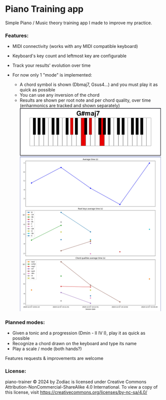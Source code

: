 # Piano Training app

Simple Piano / Music theory training app I made to improve my practice.

### Features:

- MIDI connectivity (works with any MIDI compatible keyboard)
- Keyboard's key count and leftmost key are configurable
- Track your results' evolution over time
- For now only 1 "mode" is implemented:

  - A chord symbol is shown (Dbmaj7, Gsus4...) and you must play it as quick as possible
  - You can use any inversion of the chord
  - Results are shown per root note and per chord quality, over time (enharmonics are tracked and shown separately)
    ![My Image](images/PlayChord.jpg)
    ![My Image](images/PlayChordResultsTracking.jpg)

### Planned modes:

- Given a tonic and a progression (Dmin - II IV I), play it as quick as possible
- Recognize a chord drawn on the keyboard and type its name
- Play a scale / mode (both hands?)

Features requests & improvements are welcome

### License:

piano-trainer © 2024 by Zodiac is licensed under Creative Commons Attribution-NonCommercial-ShareAlike 4.0 International. To view a copy of this license, visit https://creativecommons.org/licenses/by-nc-sa/4.0/

